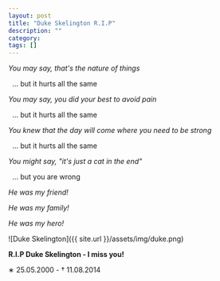```yaml
---
layout: post
title: "Duke Skelington R.I.P"
description: ""
category:
tags: []
---
```


_You may say, that's the nature of things_

&nbsp;&nbsp;... but it hurts all the same

_You may say, you did your best to avoid pain_

&nbsp;&nbsp;... but it hurts all the same

_You knew that the day will come where you need to be strong_

&nbsp;&nbsp;... but it hurts all the same

_You might say, "it's just a cat in the end"_

&nbsp;&nbsp;... but you are wrong

_He was my friend!_

_He was my family!_

_He was my hero!_

![Duke Skelington]({{ site.url }}/assets/img/duke.png)

**R.I.P Duke Skelington - I miss you!**

&lowast; 25.05.2000 - &dagger; 11.08.2014



